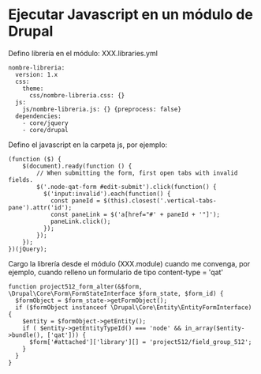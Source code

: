 # Ejecutar Javascript en un módulo de Drupal
Defino librería en el módulo:
XXX.libraries.yml
```
nombre-libreria:
  version: 1.x
  css:
    theme:
      css/nombre-libreria.css: {}
  js:
    js/nombre-libreria.js: {} {preprocess: false}
  dependencies:
    - core/jquery
    - core/drupal
```

Defino el javascript en la carpeta js, por ejemplo:
```
(function ($) {
	$(document).ready(function () {
		// When submitting the form, first open tabs with invalid fields.
		$('.node-qat-form #edit-submit').click(function() {
		  $('input:invalid').each(function() {
		    const paneId = $(this).closest('.vertical-tabs-pane').attr('id');
		    const paneLink = $('a[href="#' + paneId + '"]');
		    paneLink.click();
		  });
		});
	});
})(jQuery);
```

Cargo la librería desde el módulo (XXX.module) cuando me convenga, por ejemplo, cuando relleno un formulario de tipo content-type = 'qat'
```
function project512_form_alter(&$form, \Drupal\Core\Form\FormStateInterface $form_state, $form_id) {
  $formObject = $form_state->getFormObject();
  if ($formObject instanceof \Drupal\Core\Entity\EntityFormInterface) {
    $entity = $formObject->getEntity();
    if ( $entity->getEntityTypeId() === 'node' && in_array($entity->bundle(), ['qat'])) {
      $form['#attached']['library'][] = 'project512/field_group_512';
    }
  }
}
```
